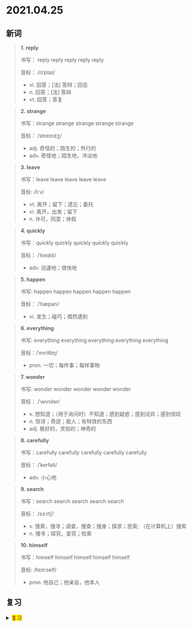 # 2021.04.25

## 新词


> **1. reply**
>
> 书写： reply reply reply reply reply
>
> 音标： /rɪˈplaɪ/
>
> - vi. 回答；[法] 答辩；回击
> - n. 回答；[法] 答辩
> - vt. 回答；答复


> **2. strange**
>
> 书写：strange strange strange strange strange 
>
> 音标： /streɪndʒ/
>
> - adj. 奇怪的；陌生的；外行的
> - adv. 奇怪地；陌生地，冷淡地



> **3. leave**
>
> 书写：leave leave leave leave leave
>
> 音标:  /liːv/
>
> - vt. 离开；留下；遗忘；委托
> - vi. 离开，出发；留下
> - n. 许可，同意；休假


> **4. quickly**
>
> 书写：quickly quickly quickly quickly quickly
>
> 音标： /ˈkwɪkli/
>
> - adv. 迅速地；很快地




> **5. happen**
>
> 书写: happen happen happen happen happen
>
> 音标：  /ˈhæpən/
>
> - vi. 发生；碰巧；偶然遇到





> **6. everything**
>
> 书写: everything everything everything everything everything
>
> 音标：/ˈevriθɪŋ/
>
> - pron. 一切；每件事；每样事物


> **7. wonder**
>
> 书写: wonder wonder wonder wonder wonder
>
> 音标：  /ˈwʌndər/
>
> - v. 想知道；（用于询问时）不知道；感到疑惑；感到诧异；感到惊叹
> - n. 惊讶；奇迹；能人；有特效的东西
> - adj. 极好的，灵验的；神奇的



> **8. carefully**
>
> 书写：carefully carefully carefully carefully carefully
>
> 音标： /ˈkerfəli/
>
> - adv. 小心地




> **9. search**
>
> 书写：search search search search search
>
> 音标： /sɜːrtʃ/
> 
> - v. 搜索，搜寻；调查，搜查；搜身；探求；思索; （在计算机上）搜索
> - n. 搜寻；探究，查究；检索




> **10. himself**
> 
> 书写：himself himself himself himself himself
>
> 音标: /hɪmˈself/
>
> - pron. 他自己；他亲自，他本人


## 复习

<details> 
  <summary><mark><font color=darkred>复习</font></mark></summary>
  <br/>times times 倍；乘以；
  <br/>as usual 照例；像平常一样
  <br/>turn around 转换方向；转身；
  <br/>whisper whisper 低语；耳语；
  <br/>same same 同样的；同一的；
  <br/>purple purple 紫色的；帝王的；华而不实的；
  <br/>police station 警察局；派出所
  <br/>anyone anyone 任何人；
  <br/>bush bush 灌木；矮树；
  <br/>plenty of 很多的；大量的；
  <br/>sit down 坐下；
  <br/>nobody nobody 没人；无人；没有人；
  <br/>opera opera 歌剧；歌剧院；
  <br/>taste taste 品尝；尝味；味觉；味道；
  <br/>the day after tomorrow 后天；
  <br/>suddenly suddenly 突然；忽然；猛然；
  <br/>post post 邮件；邮寄；岗位；
  <br/>Russia Russia 俄罗斯
  <br/>plenty plenty 大量；
  <br/>earth earth 地面；泥土；大地；
  <br/>prepare prepare 准备；预备；
  <br/>information information 信息；
  <br/>fact fact 事实；实际情况；真相；
  <br/>fat fat 胖的；肥的；脂肪；
  <br/>stamp stamp 邮票；印记；标志；
  <br/>bone bone 骨；骨骼；骨头；
  <br/>usual usual 通常的；平常的
  <br/>kilometre kilometre 公里；千米；
  <br/>smart smart 好看的；灵巧的；聪明的；精明的；
  <br/>forest forest 森林；
</details> 
